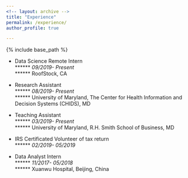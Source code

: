 ```yaml
---
<!-- layout: archive -->
title: "Experience"
permalink: /experience/
author_profile: true

---
```


{% include base_path %}

* Data Science Remote Intern  <br />
****** _09/2019- Present_ <br />
****** RoofStock, CA

* Research Assistant <br />
****** _08/2019- Present_ <br />
****** University of Maryland, The Center for Health Information and Decision Systems (CHIDS), MD        

* Teaching Assistant <br />
****** _03/2019- Present_ <br />
****** University of Maryland, R.H. Smith School of Business, MD

* IRS Certificated Volunteer of tax return <br />
****** _02/2019- 05/2019_

* Data Analyst Intern <br />
****** _11/2017- 05/2018_ <br/>
****** Xuanwu Hospital, Beijing, China  
